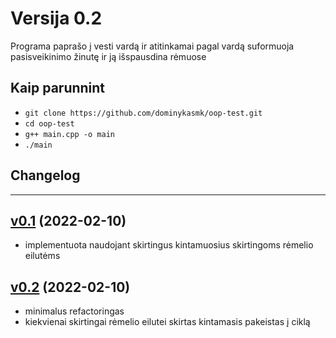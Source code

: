 # Versija 0.2

Programa paprašo į vesti vardą ir atitinkamai pagal vardą suformuoja pasisveikinimo žinutę ir ją išspausdina rėmuose

## Kaip parunnint

 - `git clone https://github.com/dominykasmk/oop-test.git`
 - `cd oop-test`
 - `g++ main.cpp -o main`
 - `./main`

## Changelog

---

## [v0.1](https://github.com/dominykasmk/oop-test/tree/v0.1) (2022-02-10)
- implementuota naudojant skirtingus kintamuosius skirtingoms rėmelio eilutėms
## [v0.2](https://github.com/dominykasmk/oop-test/tree/v0.2) (2022-02-10)
- minimalus refactoringas
- kiekvienai skirtingai rėmelio eilutei skirtas kintamasis pakeistas į ciklą
